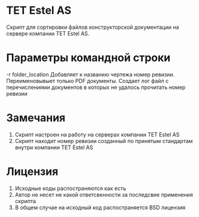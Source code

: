 TET Estel AS
===========

Cкрипт для сортировки файлов конструкторской документации на сервере компании TET Estel AS.

Параметры командной строки
===========================

-r folder_location
	Добавляет к названию чертежа номер ревизии. Переименовывыет только PDF документы.
	Создает лог файл с перечислениями документов в которых не удалось прочитать номер ревизии

	

Замечания
=========
1. Скрипт настроен на работу на серверах компании TET Estel AS
2. Скрипт находит номер ревизии созданный по принятым стандартам внутри компании TET Estel AS

Лицензия
========
1. Исходные коды распостраняются как есть
2. Автор не несет не какой ответсвенности за последсвие применения скрипта
3. В общем случае на исходный код распостраняется BSD лицензия